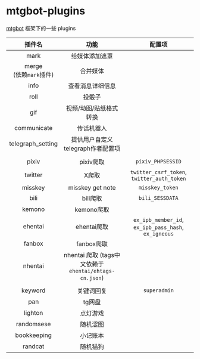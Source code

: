 # mtgbot-plugins
[mtgbot](https://github.com/HBcao233/mtgbot) 框架下的一些 plugins

| 插件名 | 功能 | 配置项 | 
| :----: | :----: | :----: |
| mark | 给媒体添加遮罩 | |
| merge <br> (依赖`mark`插件) | 合并媒体 | | 
| info | 查看消息详细信息 | |
| roll | 投骰子| | |
| gif | 视频/动图/贴纸格式转换 | | |
| communicate | 传话机器人 | | |
| telegraph_setting | 提供用户自定义 telegraph作者配置项 | | |
|||||
| pixiv | pixiv爬取 | `pixiv_PHPSESSID` | |
| twitter | X爬取 | `twitter_csrf_token`, `twitter_auth_token` |
| misskey | misskey get note | `misskey_token` |
| bili | bili爬取 | `bili_SESSDATA` |
| kemono | kemono爬取 | |
| ehentai | ehentai爬取 | `ex_ipb_member_id`, `ex_ipb_pass_hash`, `ex_igneous` |
| fanbox | fanbox爬取 | |
| nhentai | nhentai 爬取 (tags中文依赖于 `ehentai/ehtags-cn.json`) | |
||||
| keyword | 关键词回复 | `superadmin` |
| pan | tg网盘 | |
| lighton | 点灯游戏 | |
| randomsese | 随机涩图 | |
| bookkeeping | 小记账本 | |
| randcat | 随机猫狗 | |